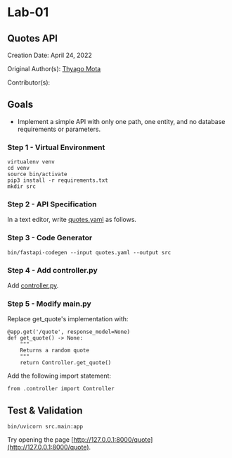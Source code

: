 # Lab-01

## Quotes API

Creation Date: April 24, 2022

Original Author(s): [Thyago Mota](https://github.com/thyagomota)

Contributor(s): 

## Goals

* Implement a simple API with only one path, one entity, and no database requirements or parameters. 


### Step 1 - Virtual Environment

```
virtualenv venv
cd venv
source bin/activate
pip3 install -r requirements.txt
mkdir src
```

### Step 2 - API Specification

In a text editor, write [quotes.yaml](quotes.yaml) as follows. 

### Step 3 - Code Generator

```
bin/fastapi-codegen --input quotes.yaml --output src
```

### Step 4 - Add controller.py

Add [controller.py](src/controller.py).

### Step 5 - Modify main.py

Replace get_quote's implementation with: 

```
@app.get('/quote', response_model=None)
def get_quote() -> None:
    """
    Returns a random quote
    """
    return Controller.get_quote()
```

Add the following import statement: 

```
from .controller import Controller
```

## Test & Validation

```
bin/uvicorn src.main:app
```

Try opening the page [http://127.0.0.1:8000/quote](http://127.0.0.1:8000/quote).
